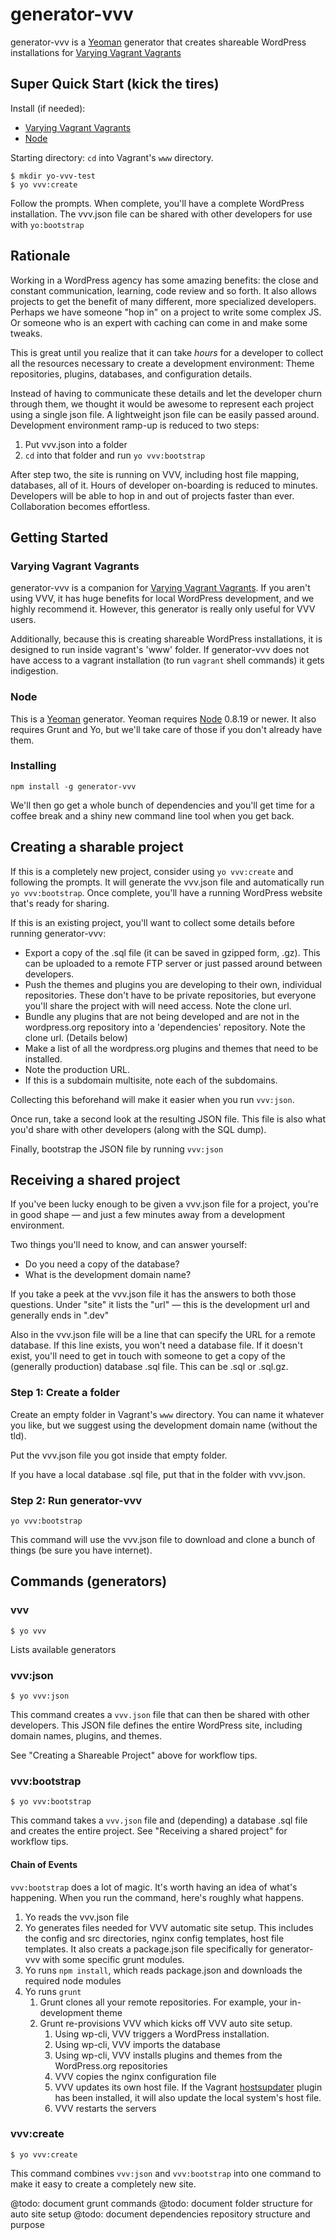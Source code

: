 # generator-vvv

generator-vvv is a [Yeoman](http://yeoman.io/) generator that creates shareable WordPress installations
for [Varying Vagrant Vagrants](https://github.com/Varying-Vagrant-Vagrants/VVV)

## Super Quick Start (kick the tires)

Install (if needed):
* [Varying Vagrant Vagrants](https://github.com/Varying-Vagrant-Vagrants/VVV)
* [Node](http://nodejs.org/)

Starting directory:
`cd` into Vagrant's `www` directory.

````
$ mkdir yo-vvv-test
$ yo vvv:create
````

Follow the prompts. When complete, you'll have a complete WordPress installation. The vvv.json file can be shared with other developers for use with `yo:bootstrap`

## Rationale

Working in a WordPress agency has some amazing benefits: the close and constant communication, learning, code review and so forth. It also allows projects to get the benefit of many different, more specialized developers. Perhaps we have someone "hop in" on a project to write some complex JS. Or someone who is an expert with caching can come in and make some tweaks.

This is great until you realize that it can take _hours_ for a developer to collect all the resources necessary to create a development environment: Theme repositories, plugins, databases, and configuration details.

Instead of having to communicate these details and let the developer churn through them, we thought it would be awesome to represent each project using a single json file. A lightweight json file can be easily passed around. Development environment ramp-up is reduced to two steps:

1. Put vvv.json into a folder
2. `cd` into that folder and run `yo vvv:bootstrap`

After step two, the site is running on VVV, including host file mapping, databases, all of it. Hours of developer on-boarding is reduced to minutes. Developers will be able to hop in and out of projects faster than ever. Collaboration becomes effortless.

## Getting Started

### Varying Vagrant Vagrants
generator-vvv is a companion for [Varying Vagrant Vagrants](https://github.com/Varying-Vagrant-Vagrants/VVV). If you aren't using VVV, it has huge benefits for local WordPress development, and we highly recommend it. However, this generator is really only useful for VVV users.

Additionally, because this is creating shareable WordPress installations, it is designed to run inside vagrant's 'www' folder. If generator-vvv does not have access to a vagrant installation (to run `vagrant` shell commands) it gets indigestion.

### Node
This is a [Yeoman](http://yeoman.io/) generator. Yeoman requires [Node](http://nodejs.org/) 0.8.19 or newer. It also
requires Grunt and Yo, but we'll take care of those if you don't already have them.

### Installing
`npm install -g generator-vvv`

We'll then go get a whole bunch of dependencies and you'll get time for a coffee break and a shiny
new command line tool when you get back.

## Creating a sharable project

If this is a completely new project, consider using `yo vvv:create` and following the prompts. It will generate the vvv.json file and automatically run `yo vvv:bootstrap`. Once complete, you'll have a running WordPress website that's ready for sharing.

If this is an existing project, you'll want to collect some details before running generator-vvv:
* Export a copy of the .sql file (it can be saved in gzipped form, .gz). This can be uploaded to a remote FTP server or just passed around between developers.
* Push the themes and plugins you are developing to their own, individual repositories. These don't have to be private repositories, but everyone you'll share the project with will need access. Note the clone url.
* Bundle any plugins that are not being developed and are not in the wordpress.org repository into a 'dependencies' repository. Note the clone url. (Details below)
* Make a list of all the wordpress.org plugins and themes that need to be installed.
* Note the production URL.
* If this is a subdomain multisite, note each of the subdomains.

Collecting this beforehand will make it easier when you run `vvv:json`.

Once run, take a second look at the resulting JSON file. This file is also what you'd share with other developers (along with the SQL dump).

Finally, bootstrap the JSON file by running `vvv:json`

## Receiving a shared project
If you've been lucky enough to be given a vvv.json file for a project, you're in good shape — and just a few minutes away from a development environment.

Two things you'll need to know, and can answer yourself:
* Do you need a copy of the database?
* What is the development domain name?

If you take a peek at the vvv.json file it has the answers to both those questions. Under "site" it lists the "url" — this is the development url and generally ends in ".dev"

Also in the vvv.json file will be a line that can specify the URL for a remote database. If this line exists, you won't need a database file. If it doesn't exist, you'll need to get in touch with someone to get a copy of the (generally production) database .sql file. This can be .sql or .sql.gz.

### Step 1: Create a folder
Create an empty folder in Vagrant's `www` directory. You can name it whatever you like, but we suggest
using the development domain name (without the tld).

Put the vvv.json file you got inside that empty folder.

If you have a local database .sql file, put that in the folder with vvv.json.

### Step 2: Run generator-vvv

`yo vvv:bootstrap`

This command will use the vvv.json file to download and clone a bunch of things (be sure you have internet).

## Commands (generators)

### vvv

```
$ yo vvv
```

Lists available generators

### vvv:json
```
$ yo vvv:json
```
This command creates a `vvv.json` file that can then be shared with other developers. This JSON file defines the entire WordPress site, including domain names, plugins, and themes.

See "Creating a Shareable Project" above for workflow tips.

### vvv:bootstrap
```
$ yo vvv:bootstrap
```

This command takes a `vvv.json` file and (depending) a database .sql file and creates the entire project. See "Receiving a shared project" for workflow tips.

#### Chain of Events

`vvv:bootstrap` does a lot of magic. It's worth having an idea of what's happening. When you run the command, here's roughly what happens.

1. Yo reads the vvv.json file
1. Yo generates files needed for VVV automatic site setup. This includes the config and src directories, nginx config templates, host file templates. It also creats a package.json file specifically for generator-vvv with some specific grunt modules.
1. Yo runs `npm install`, which reads package.json and downloads the required node modules
1. Yo runs `grunt`
	1. Grunt clones all your remote repositories. For example, your in-development theme
	1. Grunt re-provisions VVV which kicks off VVV auto site setup.
		1. Using wp-cli, VVV triggers a WordPress installation.
		1. Using wp-cli, VVV imports the database
		1. Using wp-cli, VVV installs plugins and themes from the WordPress.org repositories
		1. VVV copies the nginx configuration file
		1. VVV updates its own host file. If the Vagrant [hostsupdater](https://github.com/cogitatio/vagrant-hostsupdater) plugin has been installed, it will also update the local system's host file.
		1. VVV restarts the servers

### vvv:create
```
$ yo vvv:create
```
This command combines `vvv:json` and `vvv:bootstrap` into one command to make it easy to create a completely new site.

@todo: document grunt commands
@todo: document folder structure for auto site setup
@todo: document dependencies repository structure and purpose
